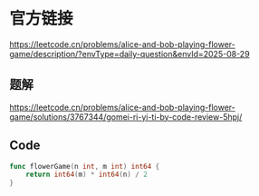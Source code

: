 # 官方链接
https://leetcode.cn/problems/alice-and-bob-playing-flower-game/description/?envType=daily-question&envId=2025-08-29

## 题解
https://leetcode.cn/problems/alice-and-bob-playing-flower-game/solutions/3767344/gomei-ri-yi-ti-by-code-review-5hpj/

## Code
```go
func flowerGame(n int, m int) int64 {
    return int64(m) * int64(n) / 2
}
```